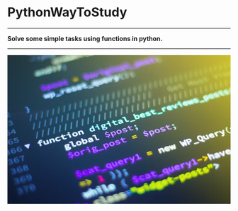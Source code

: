# PythonWayToStudy

---
**Solve some simple tasks using functions in python.**

---
![img.png](img.png)